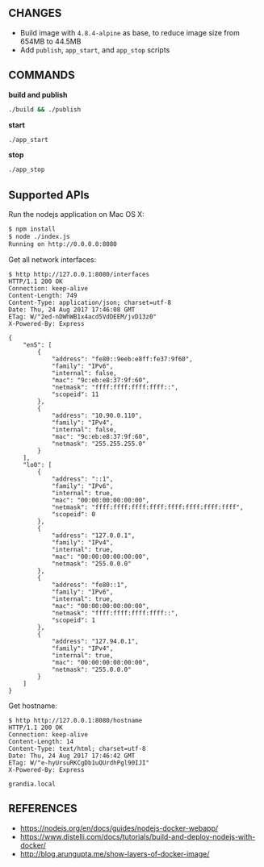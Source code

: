 ## CHANGES

- Build image with `4.8.4-alpine` as base, to reduce image size from 654MB to 44.5MB
- Add `publish`, `app_start`, and `app_stop` scripts

## COMMANDS

**build and publish**

```bash
./build && ./publish
```

**start**

```bash
./app_start
```

**stop**

```bash
./app_stop
```

## Supported APIs

Run the nodejs application on Mac OS X:

```bash
$ npm install
$ node ./index.js
Running on http://0.0.0.0:8080
```

Get all network interfaces:

```text
$ http http://127.0.0.1:8080/interfaces
HTTP/1.1 200 OK
Connection: keep-alive
Content-Length: 749
Content-Type: application/json; charset=utf-8
Date: Thu, 24 Aug 2017 17:46:08 GMT
ETag: W/"2ed-nDWhWB1x4acd5VdDEEM/jvD13z0"
X-Powered-By: Express

{
    "en5": [
        {
            "address": "fe80::9eeb:e8ff:fe37:9f60",
            "family": "IPv6",
            "internal": false,
            "mac": "9c:eb:e8:37:9f:60",
            "netmask": "ffff:ffff:ffff:ffff::",
            "scopeid": 11
        },
        {
            "address": "10.90.0.110",
            "family": "IPv4",
            "internal": false,
            "mac": "9c:eb:e8:37:9f:60",
            "netmask": "255.255.255.0"
        }
    ],
    "lo0": [
        {
            "address": "::1",
            "family": "IPv6",
            "internal": true,
            "mac": "00:00:00:00:00:00",
            "netmask": "ffff:ffff:ffff:ffff:ffff:ffff:ffff:ffff",
            "scopeid": 0
        },
        {
            "address": "127.0.0.1",
            "family": "IPv4",
            "internal": true,
            "mac": "00:00:00:00:00:00",
            "netmask": "255.0.0.0"
        },
        {
            "address": "fe80::1",
            "family": "IPv6",
            "internal": true,
            "mac": "00:00:00:00:00:00",
            "netmask": "ffff:ffff:ffff:ffff::",
            "scopeid": 1
        },
        {
            "address": "127.94.0.1",
            "family": "IPv4",
            "internal": true,
            "mac": "00:00:00:00:00:00",
            "netmask": "255.0.0.0"
        }
    ]
}
```

Get hostname:

```text
$ http http://127.0.0.1:8080/hostname
HTTP/1.1 200 OK
Connection: keep-alive
Content-Length: 14
Content-Type: text/html; charset=utf-8
Date: Thu, 24 Aug 2017 17:46:42 GMT
ETag: W/"e-hyUrsuRKCgDb1uQUrdhPgl90IJI"
X-Powered-By: Express

grandia.local
```


## REFERENCES

- https://nodejs.org/en/docs/guides/nodejs-docker-webapp/
- https://www.distelli.com/docs/tutorials/build-and-deploy-nodejs-with-docker/
- http://blog.arungupta.me/show-layers-of-docker-image/
